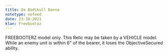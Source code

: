 ```yaml
---
title: Da Badskull Banna
notetype: nofeed
date: 23-10-2021
klan: Freebootaz
---
```


FREEBOOTERZ model only. This Relic may be taken by a VEHICLE model. While an enemy unit is within 6" of the bearer, it loses the ObjectiveSecured ability.